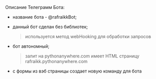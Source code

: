 Описание Телеграмм Бота:
* название бота - @rafraikkBot;
* данный бот сделан без библиотек;
    > используется метод webHooking для обработки запросов

* бот автономный;
    > залит на pythonanywhere.com 
    > имеет HTML страницу rafraikk.pythonanywhere.com

* с формы из вэб страницы создает новую команду для бота




    


